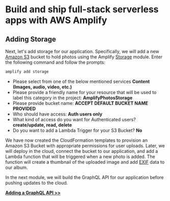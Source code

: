 # Build and ship full-stack serverless apps with AWS Amplify

## Adding Storage

Next, let's add storage for our application. Specifically, we will add a new [Amazon S3](https://aws.amazon.com/s3/) bucket to hold photos using the Amplify [Storage](https://aws-amplify.github.io/docs/js/storage) module. Enter the following command and follow the prompts:

``` bash
amplify add storage
```

* Please select from one of the below mentioned services __Content (Images, audio, video, etc.)__
* Please provide a friendly name for your resource that will be used to label this category in the project: __AmplifyPhotosStorage__
* Please provide bucket name: __ACCEPT DEFAULT BUCKET NAME PROVIDED__
* Who should have access: __Auth users only__
* What kind of access do you want for Authenticated users? __create/update, read, delete__
* Do you want to add a Lambda Trigger for your S3 Bucket? __No__

We have now created the CloudFormation templates to provision an Amazon S3 Bucket with appropriate permissions for user uploads. Later, we will deploy in the cloud, connect the bucket to our application, and add a Lambda function that will be triggered when a new photo is added. The function will create a thumbnail of the uploaded image and add [EXIF](https://en.wikipedia.org/wiki/Exif) data to our album.

In the next module, we will build the GraphQL API for our application before pushing updates to the cloud.

**[Adding a GraphQL API >>](../3_API)**